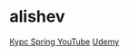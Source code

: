# alishev
[Курс Spring YouTube](https://youtube.com/playlist?list=PLAma_mKffTOR5o0WNHnY0mTjKxnCgSXrZ)
[Udemy](https://www.udemy.com/course/spring-alishev/?couponCode=0CB8E208BE732F77631F)
